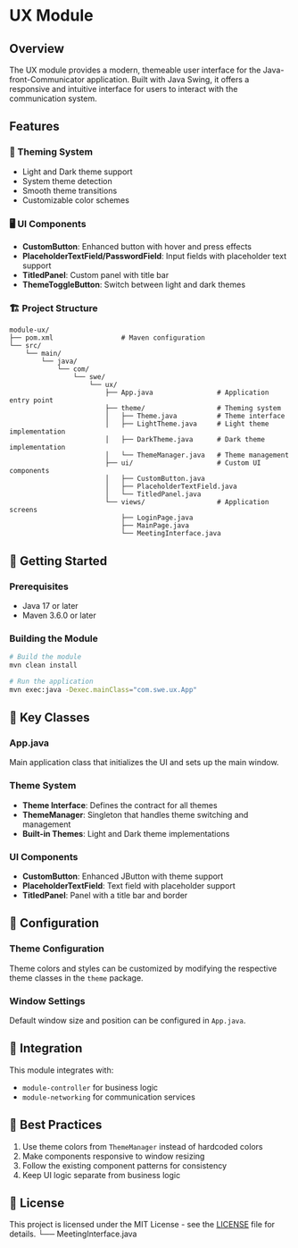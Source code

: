 # UX Module

## Overview
The UX module provides a modern, themeable user interface for the Java-front-Communicator application. Built with Java Swing, it offers a responsive and intuitive interface for users to interact with the communication system.

## Features

### 🎨 Theming System
- Light and Dark theme support
- System theme detection
- Smooth theme transitions
- Customizable color schemes

### 🖥️ UI Components
- **CustomButton**: Enhanced button with hover and press effects
- **PlaceholderTextField/PasswordField**: Input fields with placeholder text support
- **TitledPanel**: Custom panel with title bar
- **ThemeToggleButton**: Switch between light and dark themes

### 🏗️ Project Structure
```
module-ux/
├── pom.xml                 # Maven configuration
└── src/
    └── main/
        └── java/
            └── com/
                └── swe/
                    └── ux/
                        ├── App.java                # Application entry point
                        ├── theme/                  # Theming system
                        │   ├── Theme.java          # Theme interface
                        │   ├── LightTheme.java     # Light theme implementation
                        │   ├── DarkTheme.java      # Dark theme implementation
                        │   └── ThemeManager.java   # Theme management
                        ├── ui/                     # Custom UI components
                        │   ├── CustomButton.java
                        │   ├── PlaceholderTextField.java
                        │   └── TitledPanel.java
                        └── views/                  # Application screens
                            ├── LoginPage.java
                            ├── MainPage.java
                            └── MeetingInterface.java
```

## 🚀 Getting Started

### Prerequisites
- Java 17 or later
- Maven 3.6.0 or later

### Building the Module
```bash
# Build the module
mvn clean install

# Run the application
mvn exec:java -Dexec.mainClass="com.swe.ux.App"
```

## 🎯 Key Classes

### App.java
Main application class that initializes the UI and sets up the main window.

### Theme System
- **Theme Interface**: Defines the contract for all themes
- **ThemeManager**: Singleton that handles theme switching and management
- **Built-in Themes**: Light and Dark theme implementations

### UI Components
- **CustomButton**: Enhanced JButton with theme support
- **PlaceholderTextField**: Text field with placeholder support
- **TitledPanel**: Panel with a title bar and border

## 🔧 Configuration

### Theme Configuration
Theme colors and styles can be customized by modifying the respective theme classes in the `theme` package.

### Window Settings
Default window size and position can be configured in `App.java`.

## 🤝 Integration
This module integrates with:
- `module-controller` for business logic
- `module-networking` for communication services

## 📝 Best Practices
1. Use theme colors from `ThemeManager` instead of hardcoded colors
2. Make components responsive to window resizing
3. Follow the existing component patterns for consistency
4. Keep UI logic separate from business logic

## 📄 License
This project is licensed under the MIT License - see the [LICENSE](LICENSE) file for details.
                        └── MeetingInterface.java